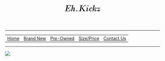 <!DOCTYPE html>
<head>
  <title>Eh.Kickz-Sneaker Reslling Store</title>
<link rel "stylesheets" href="stle.css">
</head>
<body>
  <div class="navbar">
<header>
  <a href="index.html">
  <img src="/images/title.jpg" alt"title" title="Eh.Kickz">
  </a>  
</header>
  <hr>
  <nav>
  <table cellspacing="5" cellpadding="5">
    <tr>
<td><a href="home.html">Home</a></td> 
<td><a href="brandnew.html">Brand New</a></td> 
<td><a href="pre-owned.html">Pre-Owned</a></td> 
<td><a href="sizeandprice.html">Size/Price</a></td> 
<td><a href="contactus.html">Contact Us<a/></td>  
    </tr>
    </table>
    </nav>
    <hr> 
   <img src="/business%20card.jpg">
